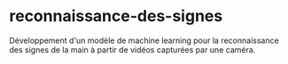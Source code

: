 # reconnaissance-des-signes
Développement d'un modèle de machine learning pour la reconnaissance des signes de la main  à partir de vidéos capturées par une caméra. 
